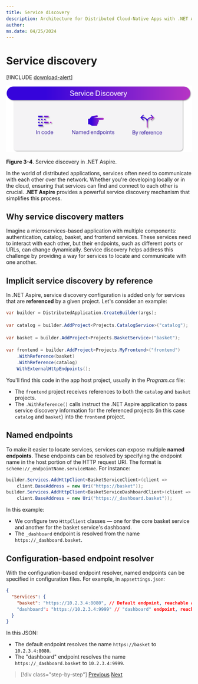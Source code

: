 ```yaml
---
title: Service discovery
description: Architecture for Distributed Cloud-Native Apps with .NET Aspire & Containers | Service discovery
author: 
ms.date: 04/25/2024
---
```


# Service discovery

[!INCLUDE [download-alert](../includes/download-alert.md)]

![A diagram showing some aspects of .NET Aspire service discovery.](media/service-discovery.png)

**Figure 3-4**. Service discovery in .NET Aspire.

In the world of distributed applications, services often need to communicate with each other over the network. Whether you're developing locally or in the cloud, ensuring that services can find and connect to each other is crucial. **.NET Aspire** provides a powerful service discovery mechanism that simplifies this process.

## Why service discovery matters

Imagine a microservices-based application with multiple components: authentication, catalog, basket, and frontend services. These services need to interact with each other, but their endpoints, such as different ports or URLs, can change dynamically. Service discovery helps address this challenge by providing a way for services to locate and communicate with one another.

## Implicit service discovery by reference

In .NET Aspire, service discovery configuration is added only for services that are **referenced** by a given project. Let's consider an example:

```csharp
var builder = DistributedApplication.CreateBuilder(args);

var catalog = builder.AddProject<Projects.CatalogService>("catalog");

var basket = builder.AddProject<Projects.BasketService>("basket");

var frontend = builder.AddProject<Projects.MyFrontend>("frontend")
    .WithReference(basket)
    .WithReference(catalog)
    WithExternalHttpEndpoints();
```

You'll find this code in the app host project, usually in the _Program.cs_ file:

- The `frontend` project receives references to both the `catalog` and `basket` projects.
- The `.WithReference()` calls instruct the .NET Aspire application to pass service discovery information for the referenced projects (in this case `catalog` and `basket`) into the `frontend` project.

## Named endpoints

To make it easier to locate services, services can expose multiple **named endpoints**. These endpoints can be resolved by specifying the endpoint name in the host portion of the HTTP request URI. The format is `scheme://_endpointName.serviceName`. For instance:

```csharp
builder.Services.AddHttpClient<BasketServiceClient>(client =>
    client.BaseAddress = new Uri("https://basket"));
builder.Services.AddHttpClient<BasketServiceDashboardClient>(client =>
    client.BaseAddress = new Uri("https://_dashboard.basket"));
```

In this example:
- We configure two `HttpClient` classes — one for the core basket service and another for the basket service's dashboard.
- The `_dashboard` endpoint is resolved from the name `https://_dashboard.basket`.

## Configuration-based endpoint resolver

With the configuration-based endpoint resolver, named endpoints can be specified in configuration files. For example, in `appsettings.json`:

```json
{
  "Services": {
    "basket": "https://10.2.3.4:8080", // Default endpoint, reachable at https://basket
    "dashboard": "https://10.2.3.4:9999" // "dashboard" endpoint, reachable at https://_dashboard.basket
  }
}
```

In this JSON:
- The default endpoint resolves the name `https://basket` to `10.2.3.4:8080`.
- The "dashboard" endpoint resolves the name `https://_dashboard.basket` to `10.2.3.4:9999`.

>[!div class="step-by-step"]
>[Previous](orchestration.md)
>[Next](components.md)
